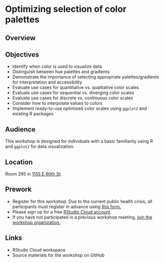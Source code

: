 # Optimizing selection of color palettes

## Overview


## Objectives

- Identify when color is used to visualize data
- Distinguish between hue palettes and gradients
- Demonstrate the importance of selecting appropriate palettes/gradients for interpretation and accessibility
- Evaluate use cases for quantitative vs. qualitative color scales
- Evaluate use cases for sequential vs. diverging color scales
- Evaluate use cases for discrete vs. continuous color scales
- Consider how to interpolate values to colors
- Implement ready-to-use optimized color scales using `ggplot2` and existing R packages

## Audience

This workshop is designed for individuals with a basic familiarity using R and `ggplot2` for data visualization.

## Location

Room 295 in [1155 E 60th St](https://goo.gl/maps/7n7wDsd9mjnfRBtR8).

## Prework

- Register for this workshop. Due to the current public health crisis, all participants must register in advance using [this form.](https://forms.gle/7JEkgjoiGEnM2MGu5)
- Please sign up for a free [RStudio Cloud account](https://rstudio.cloud).
- If you have not participated in a previous workshop meeting, [join the workshop organization.](https://rstudio.cloud/spaces/177434/join?access_code=cGV7c0V8%2Bpr0kFC5NkOX%2FgxNNhIm3PchWX1CjdBf)

## Links

- RStudio Cloud workspace
- Source materials for the workshop on GitHub

